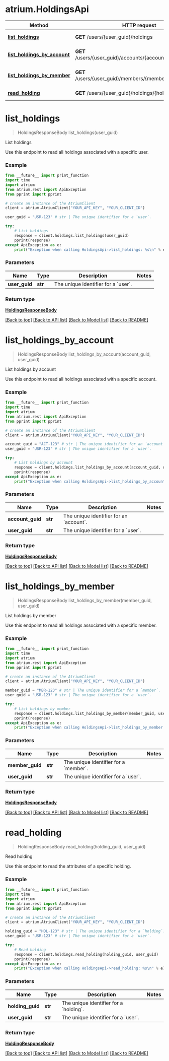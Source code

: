 # atrium.HoldingsApi

Method | HTTP request | Description
------------- | ------------- | -------------
[**list_holdings**](HoldingsApi.md#list_holdings) | **GET** /users/{user_guid}/holdings | List holdings
[**list_holdings_by_account**](HoldingsApi.md#list_holdings_by_account) | **GET** /users/{user_guid}/accounts/{account_guid}/holdings | List holdings by account
[**list_holdings_by_member**](HoldingsApi.md#list_holdings_by_member) | **GET** /users/{user_guid}/members/{member_guid}/holdings | List holdings by member
[**read_holding**](HoldingsApi.md#read_holding) | **GET** /users/{user_guid}/holdings/{holding_guid} | Read holding


# **list_holdings**
> HoldingsResponseBody list_holdings(user_guid)

List holdings

Use this endpoint to read all holdings associated with a specific user.

### Example
```python
from __future__ import print_function
import time
import atrium
from atrium.rest import ApiException
from pprint import pprint

# create an instance of the AtriumClient
client = atrium.AtriumClient("YOUR_API_KEY", "YOUR_CLIENT_ID")

user_guid = "USR-123" # str | The unique identifier for a `user`.

try:
    # List holdings
    response = client.holdings.list_holdings(user_guid)
    pprint(response)
except ApiException as e:
    print("Exception when calling HoldingsApi->list_holdings: %s\n" % e)
```

### Parameters

Name | Type | Description  | Notes
------------- | ------------- | ------------- | -------------
 **user_guid** | **str**| The unique identifier for a &#x60;user&#x60;. | 

### Return type

[**HoldingsResponseBody**](HoldingsResponseBody.md)

[[Back to top]](#) [[Back to API list]](../README.md#documentation-for-api-endpoints) [[Back to Model list]](../README.md#documentation-for-models) [[Back to README]](../README.md)

# **list_holdings_by_account**
> HoldingsResponseBody list_holdings_by_account(account_guid, user_guid)

List holdings by account

Use this endpoint to read all holdings associated with a specific account.

### Example
```python
from __future__ import print_function
import time
import atrium
from atrium.rest import ApiException
from pprint import pprint

# create an instance of the AtriumClient
client = atrium.AtriumClient("YOUR_API_KEY", "YOUR_CLIENT_ID")

account_guid = "ACT-123" # str | The unique identifier for an `account`.
user_guid = "USR-123" # str | The unique identifier for a `user`.

try:
    # List holdings by account
    response = client.holdings.list_holdings_by_account(account_guid, user_guid)
    pprint(response)
except ApiException as e:
    print("Exception when calling HoldingsApi->list_holdings_by_account: %s\n" % e)
```

### Parameters

Name | Type | Description  | Notes
------------- | ------------- | ------------- | -------------
 **account_guid** | **str**| The unique identifier for an &#x60;account&#x60;. | 
 **user_guid** | **str**| The unique identifier for a &#x60;user&#x60;. | 

### Return type

[**HoldingsResponseBody**](HoldingsResponseBody.md)

[[Back to top]](#) [[Back to API list]](../README.md#documentation-for-api-endpoints) [[Back to Model list]](../README.md#documentation-for-models) [[Back to README]](../README.md)

# **list_holdings_by_member**
> HoldingsResponseBody list_holdings_by_member(member_guid, user_guid)

List holdings by member

Use this endpoint to read all holdings associated with a specific member.

### Example
```python
from __future__ import print_function
import time
import atrium
from atrium.rest import ApiException
from pprint import pprint

# create an instance of the AtriumClient
client = atrium.AtriumClient("YOUR_API_KEY", "YOUR_CLIENT_ID")

member_guid = "MBR-123" # str | The unique identifier for a `member`.
user_guid = "USR-123" # str | The unique identifier for a `user`.

try:
    # List holdings by member
    response = client.holdings.list_holdings_by_member(member_guid, user_guid)
    pprint(response)
except ApiException as e:
    print("Exception when calling HoldingsApi->list_holdings_by_member: %s\n" % e)
```

### Parameters

Name | Type | Description  | Notes
------------- | ------------- | ------------- | -------------
 **member_guid** | **str**| The unique identifier for a &#x60;member&#x60;. | 
 **user_guid** | **str**| The unique identifier for a &#x60;user&#x60;. | 

### Return type

[**HoldingsResponseBody**](HoldingsResponseBody.md)

[[Back to top]](#) [[Back to API list]](../README.md#documentation-for-api-endpoints) [[Back to Model list]](../README.md#documentation-for-models) [[Back to README]](../README.md)

# **read_holding**
> HoldingResponseBody read_holding(holding_guid, user_guid)

Read holding

Use this endpoint to read the attributes of a specific holding.

### Example
```python
from __future__ import print_function
import time
import atrium
from atrium.rest import ApiException
from pprint import pprint

# create an instance of the AtriumClient
client = atrium.AtriumClient("YOUR_API_KEY", "YOUR_CLIENT_ID")

holding_guid = "HOL-123" # str | The unique identifier for a `holding`.
user_guid = "USR-123" # str | The unique identifier for a `user`.

try:
    # Read holding
    response = client.holdings.read_holding(holding_guid, user_guid)
    pprint(response)
except ApiException as e:
    print("Exception when calling HoldingsApi->read_holding: %s\n" % e)
```

### Parameters

Name | Type | Description  | Notes
------------- | ------------- | ------------- | -------------
 **holding_guid** | **str**| The unique identifier for a &#x60;holding&#x60;. | 
 **user_guid** | **str**| The unique identifier for a &#x60;user&#x60;. | 

### Return type

[**HoldingResponseBody**](HoldingResponseBody.md)

[[Back to top]](#) [[Back to API list]](../README.md#documentation-for-api-endpoints) [[Back to Model list]](../README.md#documentation-for-models) [[Back to README]](../README.md)

